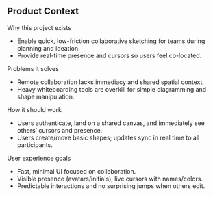## Product Context

Why this project exists
- Enable quick, low-friction collaborative sketching for teams during planning and ideation.
- Provide real-time presence and cursors so users feel co-located.

Problems it solves
- Remote collaboration lacks immediacy and shared spatial context.
- Heavy whiteboarding tools are overkill for simple diagramming and shape manipulation.

How it should work
- Users authenticate, land on a shared canvas, and immediately see others’ cursors and presence.
- Users create/move basic shapes; updates sync in real time to all participants.

User experience goals
- Fast, minimal UI focused on collaboration.
- Visible presence (avatars/initials), live cursors with names/colors.
- Predictable interactions and no surprising jumps when others edit.


